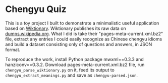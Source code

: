 # Chengyu Quiz

This is a toy project I built to demonstrate a minimalistic useful application
based on [Wiktionary](https://en.wiktionary.org). Wiktionary publishes its raw
data on [dumps.wikipedia.org](https://dumps.wikimedia.org/enwiktionary/latest/).
What I did is take their "pages-meta-current.xml.bz2" file, extract any entries
I could easily recognize as Chinese chengyu idioms and build a dataset
consisting only of questions and answers, in JSON format.

To reproduce the work, install Python package mwxml==0.3.3 and hanziconv==0.3.2.
Download pages-meta-current.xml.bz2 file, run `chengyu_parse_wiktionary.py`
on it, feed its output to `chengyu_extract_meanings.py` and save as
`chengyu-parsed.json`.
